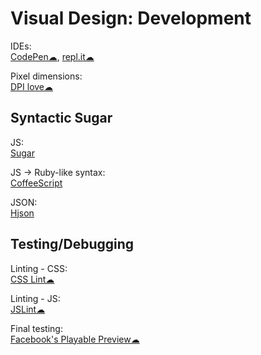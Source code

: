 # Visual Design: Development

IDEs:  
[CodePen☁](https://codepen.io/),
[repl.it☁](https://repl.it/)

Pixel dimensions:  
[DPI love☁](https://dpi.lv/)

## Syntactic Sugar

JS:  
[Sugar](https://sugarjs.com/)

JS -> Ruby-like syntax:  
[CoffeeScript](https://coffeescript.org/)

JSON:  
[Hjson](https://github.com/hjson/hjson-js)

## Testing/Debugging

Linting - CSS:  
[CSS Lint☁](http://csslint.net/)

Linting - JS:  
[JSLint☁](https://jslint.com/)

Final testing:  
[Facebook's Playable Preview☁](https://developers.facebook.com/tools/playable-preview/)
